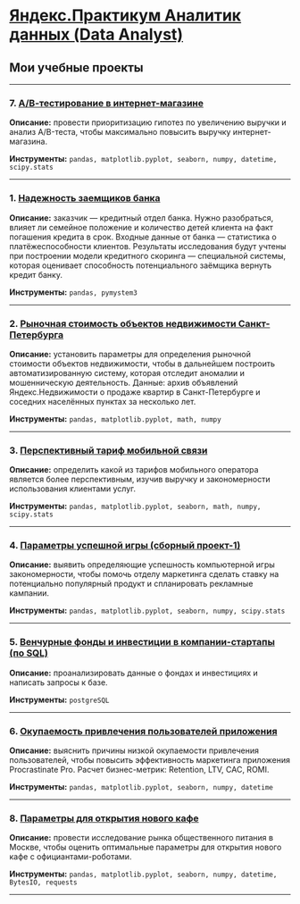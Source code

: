 # [Яндекс.Практикум Аналитик данных (Data Analyst)](https://praktikum.yandex.ru/data-analyst/)
## Мои учебные проекты
<hr>

### 7. <a href="https://github.com/OJhonny/Data-Analyst-Yandex.Practicum-/blob/main/Projects/7.%20%D0%90%D0%92%20%D1%82%D0%B5%D1%81%D1%82%D0%B8%D1%80%D0%BE%D0%B2%D0%B0%D0%BD%D0%B8%D0%B5%20%D0%B2%20%D0%B8%D0%BD%D1%82%D0%B5%D1%80%D0%BD%D0%B5%D1%82-%D0%BC%D0%B0%D0%B3%D0%B0%D0%B7%D0%B8%D0%BD%D0%B5.ipynb" target="blank">А/В-тестирование в интернет-магазине</a>

**Описание:**
провести приоритизацию гипотез по увеличению выручки и анализ A/B-теста, чтобы максимально повысить выручку интернет-магазина.

**Инструменты:**
`pandas, matplotlib.pyplot, seaborn, numpy, datetime, scipy.stats`
<hr>

### 1. <a href="https://github.com/OJhonny/Data-Analyst-Yandex.Practicum-/blob/main/Projects/1.%20%D0%9D%D0%B0%D0%B4%D0%B5%D0%B6%D0%BD%D0%BE%D1%81%D1%82%D1%8C%20%D0%B7%D0%B0%D0%B5%D0%BC%D1%89%D0%B8%D0%BA%D0%BE%D0%B2%20%D0%B1%D0%B0%D0%BD%D0%BA%D0%B0.ipynb" target="blank" rel="noreferrer">Надежность заемщиков банка</a>

**Описание:**
заказчик — кредитный отдел банка. Нужно разобраться, влияет ли семейное положение и количество детей клиента на факт погашения кредита в срок. Входные данные от банка — статистика о платёжеспособности клиентов. Результаты исследования будут учтены при построении модели кредитного скоринга — специальной системы, которая оценивает способность потенциального заёмщика вернуть кредит банку.

**Инструменты:**
`pandas, pymystem3`
<hr>

### 2. <a href="https://github.com/OJhonny/Data-Analyst-Yandex.Practicum-/blob/main/Projects/2.%20%D0%A0%D1%8B%D0%BD%D0%BE%D1%87%D0%BD%D0%B0%D1%8F%20%D1%81%D1%82%D0%BE%D0%B8%D0%BC%D0%BE%D1%81%D1%82%D1%8C%20%D0%BE%D0%B1%D1%8A%D0%B5%D0%BA%D1%82%D0%BE%D0%B2%20%D0%BD%D0%B5%D0%B4%D0%B2%D0%B8%D0%B6%D0%B8%D0%BC%D0%BE%D1%81%D1%82%D0%B8%20%D0%A1%D0%B0%D0%BD%D0%BA%D1%82-%D0%9F%D0%B5%D1%82%D0%B5%D1%80%D0%B1%D1%83%D1%80%D0%B3%D0%B0.ipynb">Рыночная стоимость объектов недвижимости Санкт-Петербурга</a>


**Описание:**
установить параметры для определения рыночной стоимости объектов недвижимости, чтобы в дальнейшем построить автоматизированную систему, которая отследит аномалии и мошенническую деятельность. Данные: архив объявлений Яндекс.Недвижимости о продаже квартир в Санкт-Петербурге и соседних населённых пунктах за несколько лет.

**Инструменты:**
`pandas, matplotlib.pyplot, math, numpy`
<hr>

### 3. <a href="https://github.com/OJhonny/Data-Analyst-Yandex.Practicum-/blob/main/Projects/3.%20%D0%9F%D0%B5%D1%80%D1%81%D0%BF%D0%B5%D0%BA%D1%82%D0%B8%D0%B2%D0%BD%D1%8B%D0%B9%20%D1%82%D0%B0%D1%80%D0%B8%D1%84%20%D0%BC%D0%BE%D0%B1%D0%B8%D0%BB%D1%8C%D0%BD%D0%BE%D0%B9%20%D1%81%D0%B2%D1%8F%D0%B7%D0%B8.ipynb" target="blank">Перспективный тариф мобильной связи</a>

**Описание:**
определить какой из тарифов  мобильного оператора является более перспективным, изучив выручку и закономерности использования клиентами услуг.

**Инструменты:**
`pandas, matplotlib.pyplot, seaborn, math, numpy, scipy.stats`
<hr>

### 4. <a href="https://github.com/OJhonny/Data-Analyst-Yandex.Practicum-/blob/main/Projects/4.%20%D0%9F%D0%B0%D1%80%D0%B0%D0%BC%D0%B5%D1%82%D1%80%D1%8B%20%D1%83%D1%81%D0%BF%D0%B5%D1%88%D0%BD%D0%BE%D0%B9%20%D0%B8%D0%B3%D1%80%D1%8B%20(%D1%81%D0%B1%D0%BE%D1%80%D0%BD%D1%8B%D0%B9%20%D0%BF%D1%80%D0%BE%D0%B5%D0%BA%D1%82-1).%20.ipynb">Параметры успешной игры (сборный проект-1)</a>

**Описание:**
выявить определяющие успешность компьютерной игры закономерности, чтобы помочь отделу маркетинга сделать ставку на потенциально популярный продукт и спланировать рекламные кампании.

**Инструменты:**
`pandas, matplotlib.pyplot, seaborn, numpy, scipy.stats`
<hr>

### 5. <a href="https://github.com/OJhonny/Data-Analyst-Yandex.Practicum-/blob/main/Projects/5.%20%D0%92%D0%B5%D0%BD%D1%87%D1%83%D1%80%D0%BD%D1%8B%D0%B5%20%D1%84%D0%BE%D0%BD%D0%B4%D1%8B%20%D0%B8%20%D0%B8%D0%BD%D0%B2%D0%B5%D1%81%D1%82%D0%B8%D1%86%D0%B8%D0%B8%20%D0%B2%20%D0%BA%D0%BE%D0%BC%D0%BF%D0%B0%D0%BD%D0%B8%D0%B8-%D1%81%D1%82%D0%B0%D1%80%D1%82%D0%B0%D0%BF%D1%8B%20(%D0%BF%D0%BE%20SQL).ipynb" target="blank">Венчурные фонды и инвестиции в компании-стартапы (по SQL)</a>

**Описание:**
проанализировать данные о фондах и инвестициях и написать запросы к базе.

**Инструменты:**
`postgreSQL`
<hr>

### 6. <a href="https://github.com/OJhonny/Data-Analyst-Yandex.Practicum-/blob/main/Projects/6.%20%D0%9E%D0%BA%D1%83%D0%BF%D0%B0%D0%B5%D0%BC%D0%BE%D1%81%D1%82%D1%8C%20%D0%BF%D1%80%D0%B8%D0%B2%D0%BB%D0%B5%D1%87%D0%B5%D0%BD%D0%B8%D1%8F%20%D0%BF%D0%BE%D0%BB%D1%8C%D0%B7%D0%BE%D0%B2%D0%B0%D1%82%D0%B5%D0%BB%D0%B5%D0%B9%20%D0%BF%D1%80%D0%B8%D0%BB%D0%BE%D0%B6%D0%B5%D0%BD%D0%B8%D1%8F.ipynb">Окупаемость привлечения пользователей приложения</a>

**Описание:**
выяснить причины низкой окупаемости привлечения пользователей, чтобы повысить эффективность маркетинга приложения Procrastinate Pro. Расчет бизнес-метрик: Retention, LTV, CAC, ROMI.

**Инструменты:**
`pandas, matplotlib.pyplot, seaborn, numpy, datetime`
<hr>

### 8. <a href="https://github.com/OJhonny/Data-Analyst-Yandex.Practicum-/blob/main/Projects/8.%20%D0%9F%D0%B0%D1%80%D0%B0%D0%BC%D0%B5%D1%82%D1%80%D1%8B%20%D0%B4%D0%BB%D1%8F%20%D0%BE%D1%82%D0%BA%D1%80%D1%8B%D1%82%D0%B8%D1%8F%20%D0%BD%D0%BE%D0%B2%D0%BE%D0%B3%D0%BE%20%D0%BA%D0%B0%D1%84%D0%B5.ipynb" target="blank">Параметры для открытия нового кафе</a>

**Описание:**
провести исследование рынка общественного питания в Москве, чтобы оценить оптимальные параметры для открытия нового кафе с официантами-роботами.

**Инструменты:**
`pandas, matplotlib.pyplot, seaborn, numpy, datetime, BytesIO, requests`
<hr>
